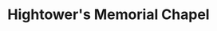 ---
title: "Hightower's Memorial Chapel"
url: /douglasville/hightowers-memorial-chapel/
shop: Bestattungen
---